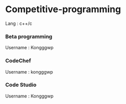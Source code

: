 # Competitive-programming
Lang : c++/c
<h3>Beta programming</h3>
<p>Username : Kongggwp</p>
<h3>CodeChef</h3>
<p>Username : kongggwp</p>
<h3>Code Studio</h3>
<p>Username : Kongggwp</p>
